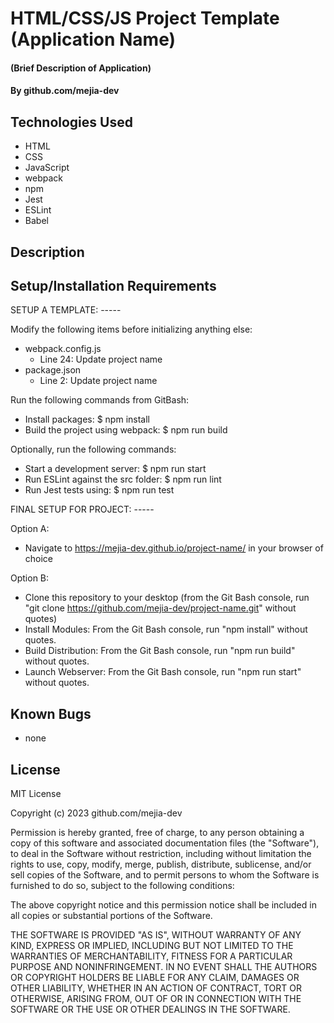 # HTML/CSS/JS Project Template (Application Name)

#### (Brief Description of Application)

#### By github.com/mejia-dev

## Technologies Used

* HTML
* CSS
* JavaScript
* webpack
* npm
* Jest
* ESLint
* Babel

## Description

## Setup/Installation Requirements

SETUP A TEMPLATE: -----

Modify the following items before initializing anything else:
* webpack.config.js
  * Line 24: Update project name
* package.json
  * Line 2: Update project name

Run the following commands from GitBash:
* Install packages: $ npm install
* Build the project using webpack: $ npm run build

Optionally, run the following commands:
* Start a development server: $ npm run start
* Run ESLint against the src folder: $ npm run lint
* Run Jest tests using: $ npm run test


FINAL SETUP FOR PROJECT: -----

Option A:
* Navigate to https://mejia-dev.github.io/project-name/ in your browser of choice

Option B:
* Clone this repository to your desktop (from the Git Bash console, run "git clone https://github.com/mejia-dev/project-name.git" without quotes)
* Install Modules: From the Git Bash console, run "npm install" without quotes.
* Build Distribution: From the Git Bash console, run "npm run build" without quotes.
* Launch Webserver: From the Git Bash console, run "npm run start" without quotes.


## Known Bugs

* none

## License

MIT License

Copyright (c) 2023 github.com/mejia-dev

Permission is hereby granted, free of charge, to any person obtaining a copy
of this software and associated documentation files (the "Software"), to deal
in the Software without restriction, including without limitation the rights
to use, copy, modify, merge, publish, distribute, sublicense, and/or sell
copies of the Software, and to permit persons to whom the Software is
furnished to do so, subject to the following conditions:

The above copyright notice and this permission notice shall be included in all
copies or substantial portions of the Software.

THE SOFTWARE IS PROVIDED "AS IS", WITHOUT WARRANTY OF ANY KIND, EXPRESS OR
IMPLIED, INCLUDING BUT NOT LIMITED TO THE WARRANTIES OF MERCHANTABILITY,
FITNESS FOR A PARTICULAR PURPOSE AND NONINFRINGEMENT. IN NO EVENT SHALL THE
AUTHORS OR COPYRIGHT HOLDERS BE LIABLE FOR ANY CLAIM, DAMAGES OR OTHER
LIABILITY, WHETHER IN AN ACTION OF CONTRACT, TORT OR OTHERWISE, ARISING FROM,
OUT OF OR IN CONNECTION WITH THE SOFTWARE OR THE USE OR OTHER DEALINGS IN THE
SOFTWARE.